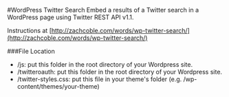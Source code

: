 #WordPress Twitter Search
Embed a results of a Twitter search in a WordPress page using Twitter REST API v1.1.

Instructions at [http://zachcoble.com/words/wp-twitter-search/](http://zachcoble.com/words/wp-twitter-search/)

###File Location
- /js: put this folder in the root directory of your Wordpress site.
- /twitteroauth: put this folder in the root directory of your Wordpress site.
- /twitter-styles.css: put this file in your theme's folder (e.g. /wp-content/themes/your-theme)
